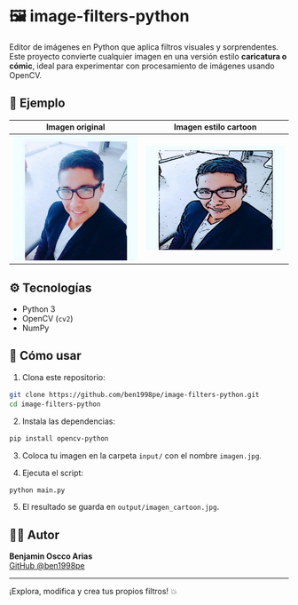# 🖼️ image-filters-python

Editor de imágenes en Python que aplica filtros visuales y sorprendentes.  
Este proyecto convierte cualquier imagen en una versión estilo **caricatura o cómic**, ideal para experimentar con procesamiento de imágenes usando OpenCV.

## 🎨 Ejemplo

| Imagen original | Imagen estilo cartoon |
|-----------------|------------------------|
| ![original](input/imagen.jpg) | ![cartoon](output/imagen_cartoon.jpg) |

## ⚙️ Tecnologías

- Python 3
- OpenCV (`cv2`)
- NumPy

## 🚀 Cómo usar

1. Clona este repositorio:
```bash
git clone https://github.com/ben1998pe/image-filters-python.git
cd image-filters-python
```

2. Instala las dependencias:
```bash
pip install opencv-python
```

3. Coloca tu imagen en la carpeta `input/` con el nombre `imagen.jpg`.

4. Ejecuta el script:
```bash
python main.py
```

5. El resultado se guarda en `output/imagen_cartoon.jpg`.

## 👨‍🎨 Autor

**Benjamin Oscco Arias**  
[GitHub @ben1998pe](https://github.com/ben1998pe)

---

¡Explora, modifica y crea tus propios filtros! 💥
